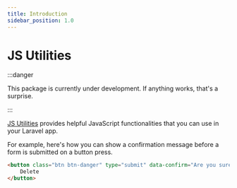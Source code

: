 ```yaml
---
title: Introduction
sidebar_position: 1.0
---
```


# JS Utilities

:::danger

This package is currently under development. If anything works, that's a surprise.

:::

[JS Utilities](https://github.com/Javaabu/js-utilities) provides helpful JavaScript functionalities that you can use in your Laravel app.

For example, here's how you can show a confirmation message before a form is submitted on a button press.

```html
<button class="btn btn-danger" type="submit" data-confirm="Are you sure you want to delete this?">
    Delete
</button>
```